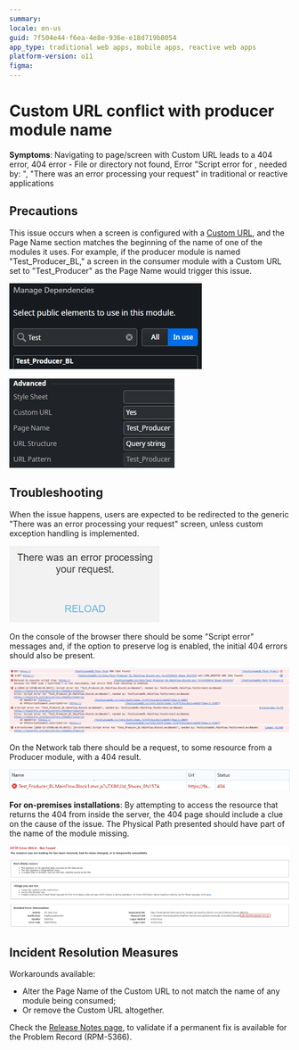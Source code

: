 ```yaml
---
summary: 
locale: en-us
guid: 7f504e44-f6ea-4e8e-936e-e18d719b8054
app_type: traditional web apps, mobile apps, reactive web apps
platform-version: o11
figma:
---
```


<h1>Custom URL conflict with producer module name</h1>

<strong>Symptoms</strong>: Navigating to page/screen with Custom URL leads to a 404 error, 404 error - File or directory not found, Error "Script error for , needed by: ", "There was an error processing your request" in traditional or reactive applications

<h2>Precautions</h2>

This issue occurs when a screen is configured with a <a href="https://success.outsystems.com/documentation/11/building_apps/search_engine_optimization_in_apps/seo_for_outsystems_reactive_web_apps_vs_traditional_web_apps/seo_friendly_urls_for_reactive_web_apps/#managing-custom-screen-urls">Custom URL</a>, and the Page Name section matches the beginning of the name of one of the modules it uses. 
For example, if the producer module is named "Test_Producer_BL," a screen in the consumer module with a Custom URL set to "Test_Producer" as the Page Name would trigger this issue.

![Manage Dependencies screen showing the Test_Producer_BL module selected.](images/im-image-ck-202412235eJfoj5AiDBXsN2v78sfvqKasqwGwWBCVJbhEdha7k.png "Manage Dependencies Screen")

![Advanced settings for a screen with Custom URL enabled and Page Name set to Test_Producer.](images/im-image-ck-20241223BbxTTrKt5EcGrk38oJpN04fV4doRXTwZAYesPnA8m5.png "Advanced Settings for Custom URL")

<h2>Troubleshooting</h2>

When the issue happens, users are expected to be redirected to the generic "There was an error processing your request" screen, unless custom exception handling is implemented.

![Error message stating 'There was an error processing your request' with a reload option.](images/im-image-ck-20241223HWrWRuX3YzpwMay4RG8oW5lzfuQBf0rNT3O9q4Ph0L.png "Error Processing Request")

On the console of the browser there should be some "Script error" messages and, if the option to preserve log is enabled, the initial 404 errors should also be present.

![Console log showing script error messages related to Test_Producer_BL module.](images/im-image-ck-202412231eYDDHoKx2azpzYbiqouTZH3NAlsxPEDzy7Ru2GHqC.png "Script Error Messages")

On the Network tab there should be a request, to some resource from a Producer module, with a 404 result.

![Network tab showing a 404 error for a resource from the Test_Producer_BL module.](images/im-image-ck-20241223NWBrkczLy5OA3LX4ojteBcq9xmld1xaaGfJXKjmQ11.png "Network Tab 404 Error")

<strong>For on-premises installations</strong>: By attempting to access the resource that returns the 404 from inside the server, the 404 page should include a clue on the cause of the issue. The Physical Path presented should have part of the name of the module missing.

![HTTP 404 error page with detailed error information including the missing module name.](images/im-image-ck-20241223CaYlkNeNnjt1zJ8dxSPE28sWLHftXjrFIGLU89vQKO.png "HTTP 404 Error Page")

<h2>Incident Resolution Measures</h2>
Workarounds available:
<ul>
<li>Alter the Page Name of the Custom URL to not match the name of any module being consumed;</li>
<li>Or remove the Custom URL altogether.</li>
</ul>
Check the <a href="https://success.outsystems.com/support/release_notes/11/platform_server/">Release Notes page</a>, to validate if a permanent fix is available for the Problem Record (RPM-5366).
